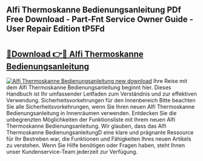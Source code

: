 ## Alfi Thermoskanne Bedienungsanleitung PDf Free Download - Part-Fnt Service Owner Guide - User Repair Edition tP5Fd

# <h2><a href="http://df4jg9.blite.top/?on=Alfi+Thermoskanne+Bedienungsanleitung">🔗Download 👉🔴 Alfi Thermoskanne Bedienungsanleitung</a></h2>

[![Alfi Thermoskanne Bedienungsanleitung new download](https://i.imgur.com/lujVjoI.png)](http://df4jg9.blite.top/?on=Alfi+Thermoskanne+Bedienungsanleitung)
Ihre Reise mit dem Alfi Thermoskanne Bedienungsanleitung beginnt hier. Dieses Handbuch ist Ihr umfassender Leitfaden zum Verständnis und zur effektiven Verwendung. Sicherheitsvorkehrungen für den Innenbereich Bitte beachten Sie alle Sicherheitsvorkehrungen, wenn Sie Ihren neuen Alfi Thermoskanne Bedienungsanleitung in Innenräumen verwenden. Entdecken Sie die unbegrenzten Möglichkeiten der Funktionsliste mit Ihrem neuen Alfi Thermoskanne Bedienungsanleitung. Wir glauben, dass das Alfi Thermoskanne BedienungsanleitungD eine klare und prägnante Ressource für Ihr Bestreben war, die Funktionen und Fähigkeiten Ihres neuen Artikels zu verstehen. Wenn Sie Hilfe benötigen oder Fragen haben, steht Ihnen unser Kundenservice-Team jederzeit zur Verfügung.

